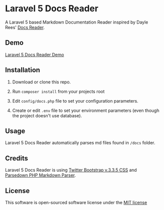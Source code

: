 # Laravel 5 Docs Reader

A Laravel 5 based Markdown Documentation Reader inspired by Dayle Rees' [Docs Reader](https://github.com/daylerees/docs-reader).

## Demo
[Laravel 5 Docs Reader Demo](http://docs-reader.orangehilldev.com/docs)

## Installation

1) Download or clone this repo.

2) Run ```composer install``` from your projects root

3) Edit ```config/docs.php``` file to set your configuration parameters.

4) Create or edit ```.env``` file to set your environment parameters (even though the project doesn't use database).

## Usage

Laravel 5 Docs Reader automatically parses md files found in ```/docs``` folder.

## Credits

Laravel 5 Docs Reader is using [Twitter Bootstrap v.3.3.5 CSS](http://getbootstrap.com/) and [Parsedown PHP Markdown Parser](https://github.com/erusev/parsedown).

## License

This software is open-sourced software license under the [MIT license](http://opensource.org/licenses/MIT)